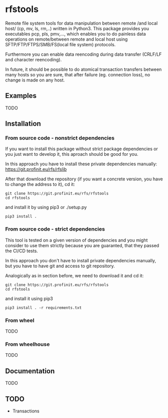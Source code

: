 # rfstools
Remote file system tools for data manipulation between remote /and local host/ (cp, mv, ls, rm,..) written in Python3. 
This package provides you executables pcp, pls, pmv,..., which enables you to do painless data operations on remote/between remote and local host using SFTP/FTP/FTPS/SMB/FS(local file system) protocols.

Furthermore you can enable data reencoding during data transfer (CRLF/LF and character reencoding). 

In future, it should be possible to do atomical transaction transfers between many hosts so you are sure, that after failure (eg. connection loss), no change is made on any host.

## Examples
TODO

## Installation
### From source code - nonstrict dependencies
If you want to install this package without strict package dependencies or you just want to develop it, this aproach should be good for you.

In this approach you have to install these private dependencies manually: https://git.profinit.eu/rfs/rfslib

After that download the repository (if you want a concrete version, you have to change the address to it), cd it:

    git clone https://git.profinit.eu/rfs/rfstools
    cd rfstools

and install it by using pip3 or ./setup.py

    pip3 install .

### From source code - strict dependencies
This tool is tested on a given version of dependencies and you might consider to use them strictly because you are guaranted, that they passed the CI/CD tests.

In this approach you don't have to install private dependencies manually, but you have to have git and access to git repository.

Analogically as in section before, we need to download it and cd it:

    git clone https://git.profinit.eu/rfs/rfstools
    cd rfstools

and install it using pip3

    pip3 install . -r requirements.txt


### From wheel
TODO
### From wheelhouse
TODO

## Documentation
TODO

## TODO
* Transactions 

